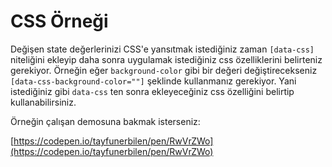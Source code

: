 # CSS Örneği

Değişen state değerlerinizi CSS'e yansıtmak istediğiniz zaman `[data-css]` niteliğini ekleyip daha sonra uygulamak istediğiniz css özelliklerini belirteniz gerekiyor. Örneğin eğer `background-color` gibi bir değeri değiştirecekseniz `[data-css-background-color=""]` şeklinde kullanmanız gerekiyor. Yani istediğiniz gibi `data-css` ten sonra ekleyeceğiniz css özelliğini belirtip kullanabilirsiniz.

Örneğin çalışan demosuna bakmak isterseniz:

[https://codepen.io/tayfunerbilen/pen/RwVrZWo](https://codepen.io/tayfunerbilen/pen/RwVrZWo)